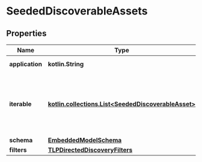 
# SeededDiscoverableAssets

## Properties
Name | Type | Description | Notes
------------ | ------------- | ------------- | -------------
**application** | **kotlin.String** | application id. | 
**iterable** | [**kotlin.collections.List&lt;SeededDiscoverableAsset&gt;**](SeededDiscoverableAsset.md) | This is an iterable of already snippitized snippets that we will compare &amp;&amp; cluster. | 
**schema** | [**EmbeddedModelSchema**](EmbeddedModelSchema.md) |  |  [optional]
**filters** | [**TLPDirectedDiscoveryFilters**](TLPDirectedDiscoveryFilters.md) |  |  [optional]



